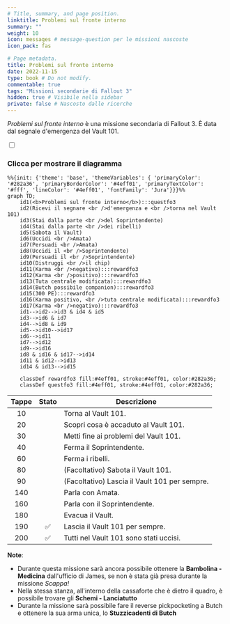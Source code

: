```yaml
---
# Title, summary, and page position.
linktitle: Problemi sul fronte interno
summary: ""
weight: 10
icon: messages # message-question per le missioni nascoste
icon_pack: fas

# Page metadata.
title: Problemi sul fronte interno
date: 2022-11-15
type: book # Do not modify.
commentable: true
tags: "Missioni secondarie di Fallout 3"
hidden: true # Visibile nella sidebar
private: false # Nascosto dalle ricerche
---
```


<div class="fo3">

*Problemi sul fronte interno* è una missione secondaria di Fallout 3. È data dal segnale d'emergenza del Vault 101.



<section class="chart-collapse">
<input type="checkbox" name="collapse2" id="handle2">
<h3 class="handle">
<label for="handle2">Clicca per mostrare il diagramma</label>
</h3>
<div class="content">

```mermaid
%%{init: {'theme': 'base', 'themeVariables': { 'primaryColor': '#282a36', 'primaryBorderColor': '#4eff01', 'primaryTextColor': '#fff', 'lineColor': '#4eff01', 'fontFamily': 'Jura'}}}%%
graph TD;
    id1(<b>Problemi sul fronte interno</b>):::questfo3
    id2(Ricevi il segnare <br />d'emergenza e <br />torna nel Vault 101)
    id3(Stai dalla parte <br />del Soprintendente)
    id4(Stai dalla parte <br />dei ribelli)
    id5(Sabota il Vault)
    id6(Uccidi <br />Amata)
    id7(Persuadi <br />Amata) 
    id8(Uccidi il <br />Soprintendente)
    id9(Persuadi il <br />Soprintendente)
    id10(Distruggi <br />il chip)
    id11(Karma <br />negativo):::rewardfo3
    id12(Karma <br />positivo):::rewardfo3
    id13(Tuta centrale modificata):::rewardfo3
    id14(Butch possibile companion):::rewardfo3
    id15(300 PE):::rewardfo3
    id16(Karma positivo, <br />tuta centrale modificata):::rewardfo3
    id17(Karma <br />negativo):::rewardfo3
    id1-->id2-->id3 & id4 & id5
    id3-->id6 & id7
    id4-->id8 & id9
    id5-->id10-->id17
    id6-->id11
    id7-->id12
    id9-->id16
    id8 & id16 & id17-->id14
    id11 & id12-->id13
    id14 & id13-->id15
    
    classDef rewardfo3 fill:#4eff01, stroke:#4eff01, color:#282a36;
    classDef questfo3 fill:#4eff01, stroke:#4eff01, color:#282a36;
```

</div>
</section>

| Tappe |       Stato        | Descrizione                                   |
| :---: | :----------------: | --------------------------------------------- |
|  10   |                    | Torna al Vault 101.                           |
|  20   |                    | Scopri cosa è accaduto al Vault 101.          |
|  30   |                    | Metti fine ai problemi del Vault 101.         |
|  40   |                    | Ferma il Soprintendente.                      |
|  60   |                    | Ferma i ribelli.                              |
|  80   |                    | (Facoltativo) Sabota il Vault 101.            |
|  90   |                    | (Facoltativo) Lascia il Vault 101 per sempre. |
|  140  |                    | Parla con Amata.                              |
|  160  |                    | Parla con il Soprintendente.                  |
|  180  |                    | Evacua il Vault.                              |
|  190  | :white_check_mark: | Lascia il Vault 101 per sempre.               |
|  200  | :white_check_mark: | Tutti nel Vault 101 sono stati uccisi.        |


**Note**:
- Durante questa missione sarà ancora possibile ottenere la **Bambolina - Medicina** dall'ufficio di James, se non è stata già presa durante la missione *Scappa!*
- Nella stessa stanza, all'interno della cassaforte che è dietro il quadro, è possibile trovare gli **Schemi - Lanciatutto**
- Durante la missione sarà possibile fare il reverse pickpocketing a Butch e ottenere la sua arma unica, lo **Stuzzicadenti di Butch**


</div>